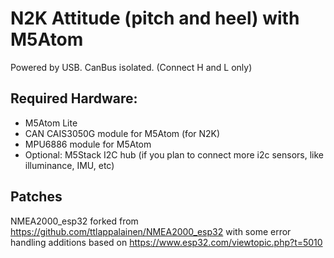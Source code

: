 # N2K Attitude (pitch and heel) with M5Atom

Powered by USB. CanBus isolated. (Connect H and L only)

## Required Hardware:

- M5Atom Lite
- CAN CAIS3050G module for M5Atom (for N2K)
- MPU6886 module for M5Atom
- Optional: M5Stack I2C hub (if you plan to connect more i2c sensors, like illuminance, IMU, etc)

## Patches

NMEA2000_esp32 forked from https://github.com/ttlappalainen/NMEA2000_esp32
with some error handling additions
based on https://www.esp32.com/viewtopic.php?t=5010
